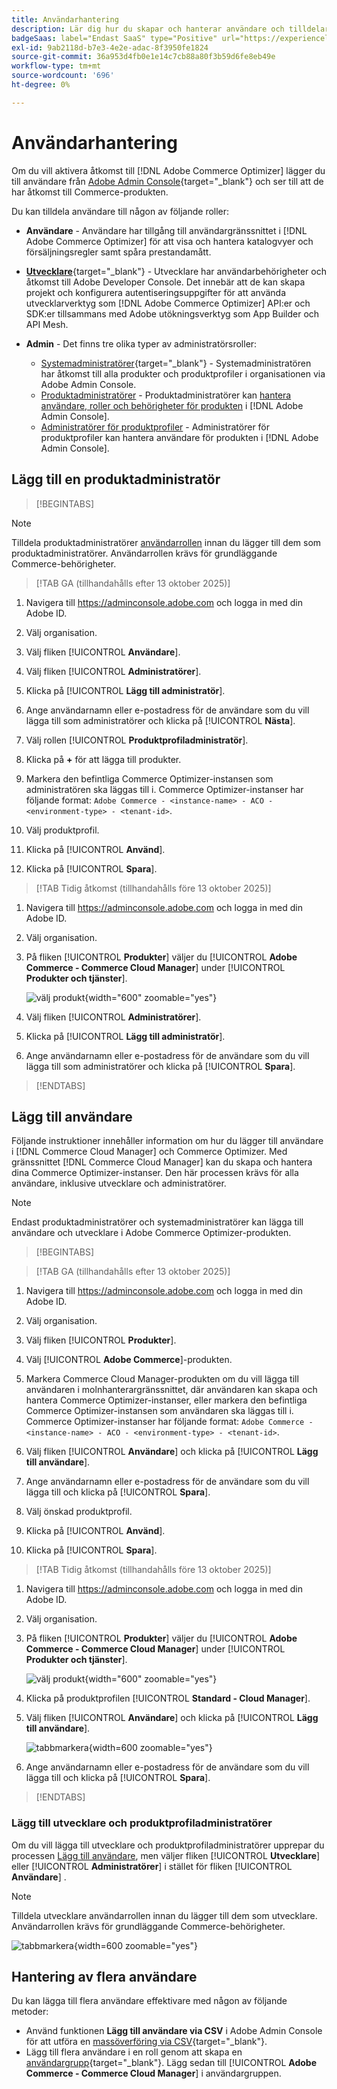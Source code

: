 ```yaml
---
title: Användarhantering
description: Lär dig hur du skapar och hanterar användare och tilldelar användarroller för  [!DNL Adobe Commerce Optimizer].
badgeSaas: label="Endast SaaS" type="Positive" url="https://experienceleague.adobe.com/en/docs/commerce/user-guides/product-solutions" tooltip="Gäller endast Adobe Commerce as a Cloud Service- och Adobe Commerce Optimizer-projekt (SaaS-infrastruktur som hanteras av Adobe)."
exl-id: 9ab2118d-b7e3-4e2e-adac-8f3950fe1824
source-git-commit: 36a953d4fb0e1e14c7cb88a80f3b59d6fe8eb49e
workflow-type: tm+mt
source-wordcount: '696'
ht-degree: 0%

---
```


# Användarhantering

Om du vill aktivera åtkomst till [!DNL Adobe Commerce Optimizer] lägger du till användare från [Adobe Admin Console](https://adminconsole.adobe.com){target="_blank"} och ser till att de har åtkomst till Commerce-produkten.

Du kan tilldela användare till någon av följande roller:

- **Användare** - Användare har tillgång till användargränssnittet i [!DNL Adobe Commerce Optimizer] för att visa och hantera katalogvyer och försäljningsregler samt spåra prestandamått.

- [**Utvecklare**](https://helpx.adobe.com/enterprise/using/manage-developers.html#Adddevelopers){target="_blank"} - Utvecklare har användarbehörigheter och åtkomst till Adobe Developer Console. Det innebär att de kan skapa projekt och konfigurera autentiseringsuppgifter för att använda utvecklarverktyg som [!DNL Adobe Commerce Optimizer] API:er och SDK:er tillsammans med Adobe utökningsverktyg som App Builder och API Mesh.

- **Admin** - Det finns tre olika typer av administratörsroller:
   - [Systemadministratörer](https://helpx.adobe.com/enterprise/using/admin-roles.html){target="_blank"} - Systemadministratören har åtkomst till alla produkter och produktprofiler i organisationen via Adobe Admin Console.
   - [Produktadministratörer](#add-a-product-admin) - Produktadministratörer kan [hantera användare, roller och behörigheter för produkten](#add-users-and-admins) i [!DNL Adobe Admin Console].
   - [Administratörer för produktprofiler](#add-users-developers-and-product-profile-admins) - Administratörer för produktprofiler kan hantera användare för produkten i [!DNL Adobe Admin Console].

## Lägg till en produktadministratör

>[!BEGINTABS]

>[!NOTE]
>
>Tilldela produktadministratörer [användarrollen](#add-users) innan du lägger till dem som produktadministratörer. Användarrollen krävs för grundläggande Commerce-behörigheter.

>[!TAB GA (tillhandahålls efter 13 oktober 2025)]

1. Navigera till <https://adminconsole.adobe.com> och logga in med din Adobe ID.

1. Välj organisation.

1. Välj fliken [!UICONTROL **Användare**].

1. Välj fliken [!UICONTROL **Administratörer**].

1. Klicka på [!UICONTROL **Lägg till administratör**].

1. Ange användarnamn eller e-postadress för de användare som du vill lägga till som administratörer och klicka på [!UICONTROL **Nästa**].

1. Välj rollen [!UICONTROL **Produktprofiladministratör**].

1. Klicka på **+** för att lägga till produkter.

1. Markera den befintliga Commerce Optimizer-instansen som administratören ska läggas till i. Commerce Optimizer-instanser har följande format: `Adobe Commerce - <instance-name> - ACO - <environment-type> - <tenant-id>`.

1. Välj produktprofil.

1. Klicka på [!UICONTROL **Använd**].

1. Klicka på [!UICONTROL **Spara**].

>[!TAB Tidig åtkomst (tillhandahålls före 13 oktober 2025)]

1. Navigera till <https://adminconsole.adobe.com> och logga in med din Adobe ID.

1. Välj organisation.

1. På fliken [!UICONTROL **Produkter**] väljer du [!UICONTROL **Adobe Commerce - Commerce Cloud Manager**] under [!UICONTROL **Produkter och tjänster**].

   ![välj produkt](/help/cloud-service/assets/backend.png){width="600" zoomable="yes"}

1. Välj fliken [!UICONTROL **Administratörer**].

1. Klicka på [!UICONTROL **Lägg till administratör**].

1. Ange användarnamn eller e-postadress för de användare som du vill lägga till som administratörer och klicka på [!UICONTROL **Spara**].

>[!ENDTABS]

## Lägg till användare

Följande instruktioner innehåller information om hur du lägger till användare i [!DNL Commerce Cloud Manager] och Commerce Optimizer. Med gränssnittet [!DNL Commerce Cloud Manager] kan du skapa och hantera dina Commerce Optimizer-instanser. Den här processen krävs för alla användare, inklusive utvecklare och administratörer.

>[!NOTE]
>
>Endast produktadministratörer och systemadministratörer kan lägga till användare och utvecklare i Adobe Commerce Optimizer-produkten.

>[!BEGINTABS]

>[!TAB GA (tillhandahålls efter 13 oktober 2025)]

1. Navigera till <https://adminconsole.adobe.com> och logga in med din Adobe ID.

1. Välj organisation.

1. Välj fliken [!UICONTROL **Produkter**].

1. Välj [!UICONTROL **Adobe Commerce**]-produkten.

1. Markera Commerce Cloud Manager-produkten om du vill lägga till användaren i molnhanterargränssnittet, där användaren kan skapa och hantera Commerce Optimizer-instanser, eller markera den befintliga Commerce Optimizer-instansen som användaren ska läggas till i. Commerce Optimizer-instanser har följande format: `Adobe Commerce - <instance-name> - ACO - <environment-type> - <tenant-id>`.

1. Välj fliken [!UICONTROL **Användare**] och klicka på [!UICONTROL **Lägg till användare**].

1. Ange användarnamn eller e-postadress för de användare som du vill lägga till och klicka på [!UICONTROL **Spara**].

1. Välj önskad produktprofil.

1. Klicka på [!UICONTROL **Använd**].

1. Klicka på [!UICONTROL **Spara**].

>[!TAB Tidig åtkomst (tillhandahålls före 13 oktober 2025)]

1. Navigera till <https://adminconsole.adobe.com> och logga in med din Adobe ID.

1. Välj organisation.

1. På fliken [!UICONTROL **Produkter**] väljer du [!UICONTROL **Adobe Commerce - Commerce Cloud Manager**] under [!UICONTROL **Produkter och tjänster**].

   ![välj produkt](/help/cloud-service//assets/backend.png){width="600" zoomable="yes"}

1. Klicka på produktprofilen [!UICONTROL **Standard - Cloud Manager**].

1. Välj fliken [!UICONTROL **Användare**] och klicka på [!UICONTROL **Lägg till användare**].

   ![tabbmarkera](/help/cloud-service/assets/tab-select.png){width=600 zoomable="yes"}

1. Ange användarnamn eller e-postadress för de användare som du vill lägga till och klicka på [!UICONTROL **Spara**].

>[!ENDTABS]

### Lägg till utvecklare och produktprofiladministratörer

Om du vill lägga till utvecklare och produktprofiladministratörer upprepar du processen [Lägg till användare](#add-users), men väljer fliken [!UICONTROL **Utvecklare**] eller [!UICONTROL **Administratörer**] i stället för fliken [!UICONTROL **Användare**] .

>[!NOTE]
>
>Tilldela utvecklare användarrollen innan du lägger till dem som utvecklare. Användarrollen krävs för grundläggande Commerce-behörigheter.

![tabbmarkera](/help//cloud-service/assets/tab-select.png){width=600 zoomable="yes"}

## Hantering av flera användare

Du kan lägga till flera användare effektivare med någon av följande metoder:

- Använd funktionen **Lägg till användare via CSV** i Adobe Admin Console för att utföra en [massöverföring via CSV](https://helpx.adobe.com/enterprise/using/bulk-upload-users.html){target="_blank"}.
- Lägg till flera användare i en roll genom att skapa en [användargrupp](https://helpx.adobe.com/enterprise/using/user-groups.html){target="_blank"}. Lägg sedan till [!UICONTROL **Adobe Commerce - Commerce Cloud Manager**] i användargruppen.

